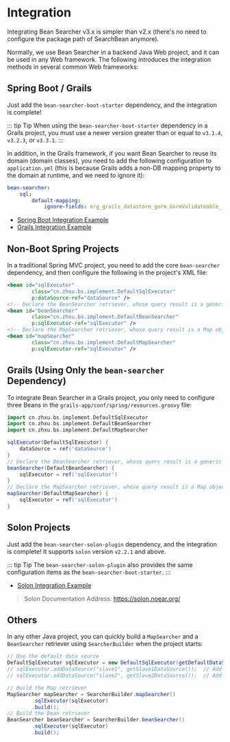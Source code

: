# Integration

Integrating Bean Searcher v3.x is simpler than v2.x (there's no need to configure the package path of SearchBean anymore).

Normally, we use Bean Searcher in a backend Java Web project, and it can be used in any Web framework. The following introduces the integration methods in several common Web frameworks:

## Spring Boot / Grails

Just add the `bean-searcher-boot-starter` dependency, and the integration is complete!

::: tip Tip
When using the `bean-searcher-boot-starter` dependency in a Grails project, you must use a newer version greater than or equal to `v3.1.4`, `v3.2.3`, or `v3.3.1`.
:::

In addition, in the Grails framework, if you want Bean Searcher to reuse its domain (domain classes), you need to add the following configuration to `application.yml` (this is because Grails adds a non-DB mapping property to the domain at runtime, and we need to ignore it):

```yml
bean-searcher:
    sql:
        default-mapping:
            ignore-fields: org_grails_datastore_gorm_GormValidateable__errors
```

* [Spring Boot Integration Example](https://gitee.com/troyzhxu/bean-searcher/tree/dev/bean-searcher-demos/bs-demo-springboot)
* [Grails Integration Example](https://gitee.com/troyzhxu/bean-searcher/tree/dev/bean-searcher-demos/bs-demo-grails)

## Non-Boot Spring Projects

In a traditional Spring MVC project, you need to add the core `bean-searcher` dependency, and then configure the following in the project's XML file:

```xml
<bean id="sqlExecutor" 
        class="cn.zhxu.bs.implement.DefaultSqlExecutor" 
        p:dataSource-ref="dataSource" />
<!-- Declare the BeanSearcher retriever, whose query result is a generic object of SearchBean -->
<bean id="beanSearcher" 
        class="cn.zhxu.bs.implement.DefaultBeanSearcher"
        p:sqlExecutor-ref="sqlExecutor" />
<!-- Declare the MapSearcher retriever, whose query result is a Map object -->
<bean id="mapSearcher" 
        class="cn.zhxu.bs.implement.DefaultMapSearcher"
        p:sqlExecutor-ref="sqlExecutor" />
```

## Grails (Using Only the `bean-searcher` Dependency)

To integrate Bean Searcher in a Grails project, you only need to configure three Beans in the `grails-app/conf/spring/resources.groovy` file:

```groovy
import cn.zhxu.bs.implement.DefaultSqlExecutor
import cn.zhxu.bs.implement.DefaultBeanSearcher
import cn.zhxu.bs.implement.DefaultMapSearcher

sqlExecutor(DefaultSqlExecutor) {
    dataSource = ref('dataSource')
}
// Declare the BeanSearcher retriever, whose query result is a generic object of SearchBean
beanSearcher(DefaultBeanSearcher) {
    sqlExecutor = ref('sqlExecutor')
}
// Declare the MapSearcher retriever, whose query result is a Map object
mapSearcher(DefaultMapSearcher) {
    sqlExecutor = ref('sqlExecutor')
}
```

## Solon Projects

Just add the `bean-searcher-solon-plugin` dependency, and the integration is complete! It supports `solon` version `v2.2.1` and above.

::: tip Tip
The `bean-searcher-solon-plugin` also provides the same configuration items as the `bean-searcher-boot-starter`.
:::

* [Solon Integration Example](https://gitee.com/troyzhxu/bean-searcher/tree/dev/bean-searcher-demos/bs-demo-solon)

> Solon Documentation Address: https://solon.noear.org/

## Others

In any other Java project, you can quickly build a `MapSearcher` and a `BeanSearcher` retriever using `SearcherBuilder` when the project starts:

```java
// Use the default data source
DefaultSqlExecutor sqlExecutor = new DefaultSqlExecutor(getDefaultDataSource());
// sqlExecutor.addDataSource("slave1", getSlave1DataSource());  // Add a named data source slave1
// sqlExecutor.addDataSource("slave2", getSlave2DataSource());  // Add a named data source slave2

// Build the Map retriever
MapSearcher mapSearcher = SearcherBuilder.mapSearcher()
        .sqlExecutor(sqlExecutor)
        .build();
// Build the Bean retriever
BeanSearcher beanSearcher = SearcherBuilder.beanSearcher()
        .sqlExecutor(sqlExecutor)
        .build();
```